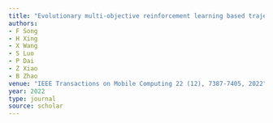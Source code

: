 ```yaml
---
title: "Evolutionary multi-objective reinforcement learning based trajectory control and task offloading in UAV-assisted mobile edge computing"
authors:
- F Song
- H Xing
- X Wang
- S Luo
- P Dai
- Z Xiao
- B Zhao
venue: "IEEE Transactions on Mobile Computing 22 (12), 7387-7405, 2022"
year: 2022
type: journal
source: scholar
---
```

